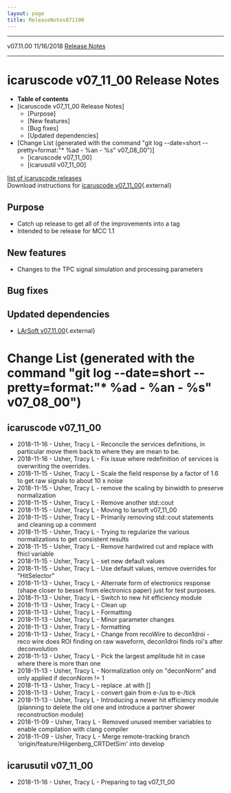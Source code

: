 ```yaml
---
layout: page
title: ReleaseNotes071100
---
```


  ----------- ------------ -- -- ------------------------------------------------------
  v07.11.00   11/16/2018         [Release Notes](ReleaseNotes071100.html)
  ----------- ------------ -- -- ------------------------------------------------------



icaruscode v07\_11\_00 Release Notes
==========================================================================================

-   **Table of contents**
-   [icaruscode v07\_11\_00 Release
    Notes]
    -   [Purpose]
    -   [New features]
    -   [Bug fixes]
    -   [Updated dependencies]
-   [Change List (generated with the command \"git log \--date=short
    \--pretty=format:\"\* %ad - %an - %s\"
    v07\_08\_00\")]
    -   [icaruscode v07\_11\_00]
    -   [icarusutil v07\_11\_00]

[list of icaruscode
releases](List_of_ICARUS_code_releases.html)\
Download instructions for [icaruscode
v07\_11\_00](http://scisoft.fnal.gov/scisoft/bundles/sbnd/v07_11_00/icaruscode-v07_11_00.html){.external}



Purpose
----------------------------------

-   Catch up release to get all of the improvements into a tag
-   Intended to be release for MCC 1.1



New features
--------------------------------------------

-   Changes to the TPC signal simulation and processing parameters



Bug fixes
--------------------------------------



Updated dependencies
------------------------------------------------------------

-   [LArSoft
    v07.11.00](https://cdcvs.fnal.gov/redmine/projects/larsoft/wiki/ReleaseNotes071100){.external}



Change List (generated with the command \"git log \--date=short \--pretty=format:\"\* %ad - %an - %s\" v07\_08\_00\")
================================================================================================================================================================================================================================



icaruscode v07\_11\_00
--------------------------------------------------------------

-   2018-11-16 - Usher, Tracy L - Reconcile the services definitions, in
    particular move them back to where they are mean to be.
-   2018-11-16 - Usher, Tracy L - Fix issue where redefinition of
    services is overwriting the overrides.
-   2018-11-15 - Usher, Tracy L - Scale the field response by a factor
    of 1.6 to get raw signals to about 10 x noise
-   2018-11-15 - Usher, Tracy L - remove the scaling by binwidth to
    preserve normalization
-   2018-11-15 - Usher, Tracy L - Remove another std::cout
-   2018-11-15 - Usher, Tracy L - Moving to larsoft v07\_11\_00
-   2018-11-15 - Usher, Tracy L - Primarily removing std::cout
    statements and cleaning up a comment
-   2018-11-15 - Usher, Tracy L - Trying to regularize the various
    normalizations to get consistent results
-   2018-11-15 - Usher, Tracy L - Remove hardwired cut and replace with
    fhicl variable
-   2018-11-15 - Usher, Tracy L - set new default values
-   2018-11-15 - Usher, Tracy L - Use default values, remove overrides
    for \"HitSelector\"
-   2018-11-13 - Usher, Tracy L - Alternate form of electronics response
    (shape closer to bessel from electronics paper) just for test
    purposes.
-   2018-11-13 - Usher, Tracy L - Switch to new hit efficiency module
-   2018-11-13 - Usher, Tracy L - Clean up
-   2018-11-13 - Usher, Tracy L - Formatting
-   2018-11-13 - Usher, Tracy L - Minor parameter changes
-   2018-11-13 - Usher, Tracy L - formatting
-   2018-11-13 - Usher, Tracy L - Change from recoWire to decon1droi -
    reco wire does ROI finding on raw waveform, decon1droi finds roi\'s
    after deconvolution
-   2018-11-13 - Usher, Tracy L - Pick the largest amplitude hit in case
    where there is more than one
-   2018-11-13 - Usher, Tracy L - Normalization only on \"deconNorm\"
    and only applied if deconNorm != 1
-   2018-11-13 - Usher, Tracy L - replace .at with \[\]
-   2018-11-13 - Usher, Tracy L - convert gain from e-/us to e-/tick
-   2018-11-13 - Usher, Tracy L - Introducing a newer hit efficiency
    module (planning to delete the old one and introduce a partner
    shower reconstruction module)
-   2018-11-09 - Usher, Tracy L - Removed unused member variables to
    enable compilation with clang compiler
-   2018-11-09 - Usher, Tracy L - Merge remote-tracking branch
    \'origin/feature/Hilgenberg\_CRTDetSim\' into develop



icarusutil v07\_11\_00
--------------------------------------------------------------

-   2018-11-16 - Usher, Tracy L - Preparing to tag v07\_11\_00
